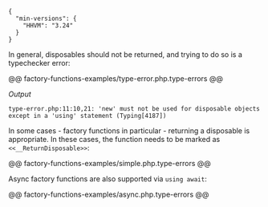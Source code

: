 ```yamlmeta
{
  "min-versions": {
    "HHVM": "3.24"
  }
}
```

In general, disposables should not be returned, and trying to do so is a typechecker error:

@@ factory-functions-examples/type-error.php.type-errors @@

*Output*

```
type-error.php:11:10,21: 'new' must not be used for disposable objects except in a 'using' statement (Typing[4187])
``` 

In some cases - factory functions in particular - returning a disposable is appropriate. In these cases, the function needs to be marked as `<<__ReturnDisposable>>`:

@@ factory-functions-examples/simple.php.type-errors @@

Async factory functions are also supported via `using await`:

@@ factory-functions-examples/async.php.type-errors @@

